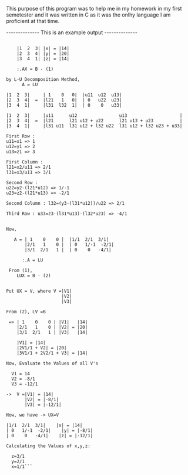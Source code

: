 This purpose of this program was to help me in my homework in my first semetester and it was written in C as it was the onlhy language I am proficient at that time.

-------------- This is an example output --------------

```The System of Linear Equations can be written as :

    |1  2  3| |x| = |14|
    |2  3  4| |y| = |20|
    |3  4  1| |z| = |14|

	:.AX = B - (1)

by L-U Decomposition Method,
	  A = LU

|1  2  3|     | 1    0   0|  |u11  u12  u13|
|2  3  4|  =  |l21   1   0|  | 0   u22  u23|
|3  4  1|     |l31  l32  1|  | 0    0   u33|

|1  2  3|     |u11      u12                u13                    |
|2  3  4|  =  |l21      l21 u12 + u22      l21 u13 + u23          |
|3  4  1|     |l31 u11  l31 u12 + l32 u22  l31 u12 + l32 u23 + u33|

First Row :
u11=x1 => 1
u12=y1 => 2
u13=z1 => 3

First Column :
l21=x2/u11 => 2/1
l31=x3/u11 => 3/1

Second Row :
u22=y2-(l21*u12) => 1/-1
u23=z2-(l21*u13) => -2/1

Second Column : l32=(y3-(l31*u12))/u22 => 2/1

Third Row : u33=z3-(l31*u13)-(l32*u23) => -4/1


Now,

   A = | 1    0    0 |  |1/1  2/1  3/1|
       |2/1   1    0 |  | 0   1/-1  -2/1|
       |3/1  2/1   1 |  | 0    0   -4/1|

	  :.A = LU

 From (1),
    LUX = B - (2)


Put UX = V, where V =|V1|
                     |V2|
                     |V3|

From (2), LV =B

 => | 1    0    0 | |V1|   |14|
    |2/1   1    0 | |V2| = |20|
    |3/1  2/1   1 | |V3|   |14|

    |V1| = |14|
    |2V1/1 + V2| = |20|
    |3V1/1 + 2V2/1 + V3| = |14|

Now, Evaluate the Values of all V's

  V1 = 14
  V2 = -8/1
  V3 = -12/1

->  V =|V1| = |14|
       |V2| = |-8/1|
       |V3| = |-12/1|

Now, we have -> UX=V

|1/1  2/1  3/1|    |x| = |14|
| 0   1/-1  -2/1|    |y| = |-8/1|
| 0    0   -4/1|    |z| = |-12/1|

Calculating the Values of x,y,z:

  z=3/1
  y=2/1
  x=1/1```
